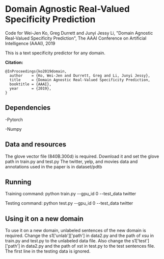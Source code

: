 # Domain Agnostic Real-Valued Specificity Prediction
Code for
Wei-Jen Ko, Greg Durrett and Junyi Jessy Li, "Domain Agnostic Real-Valued Specificity Prediction", The AAAI Conference on Artificial Intelligence (AAAI), 2019

This is a text specificity predictor for any domain. 

**Citation:**
```
@InProceedings{ko2019domain,
  author    = {Ko, Wei-Jen and Durrett, Greg and Li, Junyi Jessy},
  title     = {Domain Agnostic Real-Valued Specificity Prediction,
  booktitle = {AAAI},
  year      = {2019},
}
```


## Dependencies
-Pytorch

-Numpy

## Data and resources
The glove vector file (840B.300d) is required. Download it and set the glove path in train.py and test.py
The twitter, yelp, and movies data and annotations used in the paper is in dataset/pdtb


## Running 
Training command:
python train.py  --gpu_id 0 --test_data twitter

Testing command:
python test.py  --gpu_id 0 --test_data twitter

## Using it on a new domain
To use it on a new domain, unlabeled sentences of the new domain is required.
Change the s1['unlab']['path'] in data2.py and the path of xsu in train.py and test.py to the unlabeled data file.
Also change the s1['test']['path'] in data2.py and the path of xst in test.py to the test sentences file.
The first line in the testing data is ignored.



